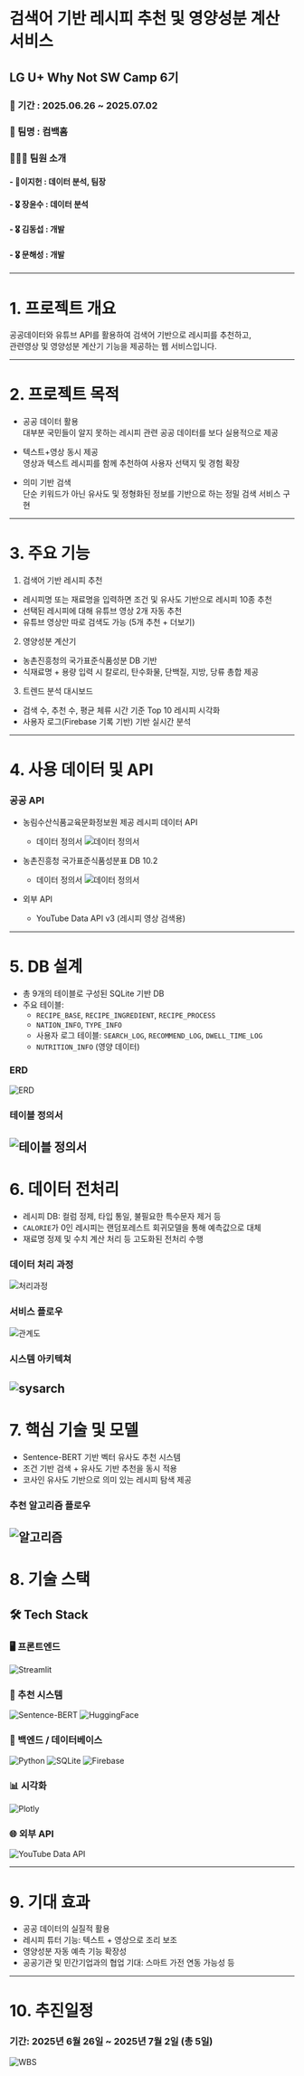 # 검색어 기반 레시피 추천 및 영양성분 계산 서비스

## LG U+ Why Not SW Camp 6기
### 📆 기간 : 2025.06.26 ~ 2025.07.02 
### 📌 팀명 : 컴백홈   
### 👨‍👧‍👧 팀원 소개
#### -    🥇이지헌 : 데이터 분석, 팀장
#### -    🎖 장윤수 : 데이터 분석
#### -    🎖 김동섭 : 개발
#### -    🎖 문해성 : 개발
---

# 1.  프로젝트 개요

공공데이터와 유튜브 API를 활용하여 검색어 기반으로 레시피를 추천하고,  
관련영상 및 영양성분 계산기 기능을 제공하는 웹 서비스입니다.

---

# 2. 프로젝트 목적

- 공공 데이터 활용  
  대부분 국민들이 알지 못하는 레시피 관련 공공 데이터를 보다 실용적으로 제공

- 텍스트+영상 동시 제공  
  영상과 텍스트 레시피를 함께 추천하여 사용자 선택지 및 경험 확장

- 의미 기반 검색  
  단순 키워드가 아닌 유사도 및 정형화된 정보를 기반으로 하는 정밀 검색 서비스 구현

---

# 3. 주요 기능

1. 검색어 기반 레시피 추천
- 레시피명 또는 재료명을 입력하면 조건 및 유사도 기반으로 레시피 10종 추천
- 선택된 레시피에 대해 유튜브 영상 2개 자동 추천
- 유튜브 영상만 따로 검색도 가능 (5개 추천 + 더보기)

2. 영양성분 계산기
- 농촌진흥청의 국가표준식품성분 DB 기반
- 식재료명 + 용량 입력 시 칼로리, 탄수화물, 단백질, 지방, 당류 총합 제공

3. 트렌드 분석 대시보드
- 검색 수, 추천 수, 평균 체류 시간 기준 Top 10 레시피 시각화
- 사용자 로그(Firebase 기록 기반) 기반 실시간 분석

---

# 4. 사용 데이터 및 API

### 공공 API
  - 농림수산식품교육문화정보원 제공 레시피 데이터 API

    - 데이터 정의서
    ![데이터 정의서](./doc/img/api_data_def.png)

  - 농촌진흥청 국가표준식품성분표 DB 10.2

    - 데이터 정의서
    ![데이터 정의서](./doc/img/csv_data_def.png)

- 외부 API
  - YouTube Data API v3 (레시피 영상 검색용)
---

# 5. DB 설계

- 총 9개의 테이블로 구성된 SQLite 기반 DB  
- 주요 테이블:
  - `RECIPE_BASE`, `RECIPE_INGREDIENT`, `RECIPE_PROCESS`
  - `NATION_INFO`, `TYPE_INFO`
  - 사용자 로그 테이블: `SEARCH_LOG`, `RECOMMEND_LOG`, `DWELL_TIME_LOG`
  - `NUTRITION_INFO` (영양 데이터)
  
### ERD

  ![ERD](./doc/img/erd.png)
  
### 테이블 정의서


  ![테이블 정의서](./doc/img/db_data_def.png)
---

# 6. 데이터 전처리

- 레시피 DB: 컬럼 정제, 타입 통일, 불필요한 특수문자 제거 등
- `CALORIE`가 0인 레시피는 랜덤포레스트 회귀모델을 통해 예측값으로 대체
- 재료명 정제 및 수치 계산 처리 등 고도화된 전처리 수행

### 데이터 처리 과정
  ![처리과정](./doc/img/process.png)

### 서비스 플로우
  ![관계도](./doc/img/d_flow.png)

### 시스템 아키텍쳐
  ![sysarch](./doc/img/sys_arch.png)
---

# 7. 핵심 기술 및 모델

- Sentence-BERT 기반 벡터 유사도 추천 시스템
- 조건 기반 검색 + 유사도 기반 추천을 동시 적용
- 코사인 유사도 기반으로 의미 있는 레시피 탐색 제공

### 추천 알고리즘 플로우
![알고리즘](./doc/img/arg.png)
---

# 8. 기술 스택

## 🛠️ Tech Stack

### 🖥 프론트엔드
![Streamlit](https://img.shields.io/badge/Streamlit-FF4B4B?style=for-the-badge&logo=Streamlit&logoColor=white)

### 🧠 추천 시스템
![Sentence-BERT](https://img.shields.io/badge/Sentence--BERT-FFBB00?style=for-the-badge&logo=sentencepiece&logoColor=black)
![HuggingFace](https://img.shields.io/badge/HuggingFace-FFD21F?style=for-the-badge&logo=huggingface&logoColor=black)

### 🔧 백엔드 / 데이터베이스
![Python](https://img.shields.io/badge/Python-3776AB?style=for-the-badge&logo=python&logoColor=white)
![SQLite](https://img.shields.io/badge/SQLite-003B57?style=for-the-badge&logo=sqlite&logoColor=white)
![Firebase](https://img.shields.io/badge/Firebase-FFCA28?style=for-the-badge&logo=firebase&logoColor=black)

### 📊 시각화
![Plotly](https://img.shields.io/badge/Plotly-3F4F75?style=for-the-badge&logo=plotly&logoColor=white)

### 🌐 외부 API
![YouTube Data API](https://img.shields.io/badge/YouTube%20Data%20API-v3-red?style=for-the-badge&logo=youtube&logoColor=white)

---

# 9. 기대 효과

- 공공 데이터의 실질적 활용
- 레시피 튜터 기능: 텍스트 + 영상으로 조리 보조
- 영양성분 자동 예측 기능 확장성
- 공공기관 및 민간기업과의 협업 기대: 스마트 가전 연동 가능성 등

---



# 10. 추진일정

### 기간: 2025년 6월 26일 ~ 2025년 7월 2일 (총 5일)

![WBS](./doc/img/wbs.png)
